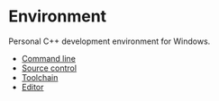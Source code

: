 # Environment
Personal C++ development environment for Windows.

- [Command line](command_line)
- [Source control](source_control)
- [Toolchain](toolchain)
- [Editor](editor)
